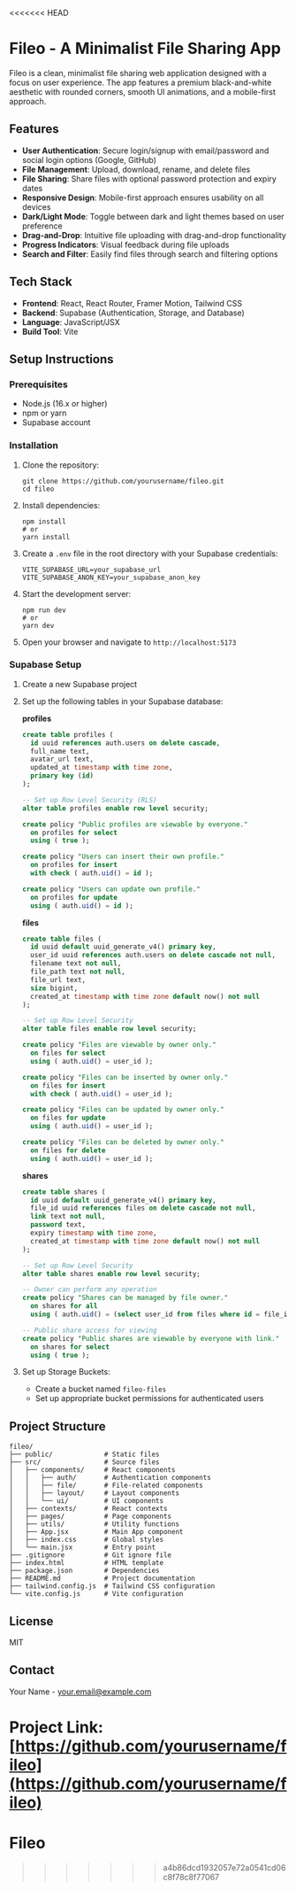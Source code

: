 <<<<<<< HEAD
# Fileo - A Minimalist File Sharing App

Fileo is a clean, minimalist file sharing web application designed with a focus on user experience. The app features a premium black-and-white aesthetic with rounded corners, smooth UI animations, and a mobile-first approach.

## Features

- **User Authentication**: Secure login/signup with email/password and social login options (Google, GitHub)
- **File Management**: Upload, download, rename, and delete files
- **File Sharing**: Share files with optional password protection and expiry dates
- **Responsive Design**: Mobile-first approach ensures usability on all devices
- **Dark/Light Mode**: Toggle between dark and light themes based on user preference
- **Drag-and-Drop**: Intuitive file uploading with drag-and-drop functionality
- **Progress Indicators**: Visual feedback during file uploads
- **Search and Filter**: Easily find files through search and filtering options

## Tech Stack

- **Frontend**: React, React Router, Framer Motion, Tailwind CSS
- **Backend**: Supabase (Authentication, Storage, and Database)
- **Language**: JavaScript/JSX
- **Build Tool**: Vite

## Setup Instructions

### Prerequisites

- Node.js (16.x or higher)
- npm or yarn
- Supabase account

### Installation

1. Clone the repository:
   ```
   git clone https://github.com/yourusername/fileo.git
   cd fileo
   ```

2. Install dependencies:
   ```
   npm install
   # or
   yarn install
   ```

3. Create a `.env` file in the root directory with your Supabase credentials:
   ```
   VITE_SUPABASE_URL=your_supabase_url
   VITE_SUPABASE_ANON_KEY=your_supabase_anon_key
   ```

4. Start the development server:
   ```
   npm run dev
   # or
   yarn dev
   ```

5. Open your browser and navigate to `http://localhost:5173`

### Supabase Setup

1. Create a new Supabase project
2. Set up the following tables in your Supabase database:

   **profiles**
   ```sql
   create table profiles (
     id uuid references auth.users on delete cascade,
     full_name text,
     avatar_url text,
     updated_at timestamp with time zone,
     primary key (id)
   );

   -- Set up Row Level Security (RLS)
   alter table profiles enable row level security;

   create policy "Public profiles are viewable by everyone."
     on profiles for select
     using ( true );

   create policy "Users can insert their own profile."
     on profiles for insert
     with check ( auth.uid() = id );

   create policy "Users can update own profile."
     on profiles for update
     using ( auth.uid() = id );
   ```

   **files**
   ```sql
   create table files (
     id uuid default uuid_generate_v4() primary key,
     user_id uuid references auth.users on delete cascade not null,
     filename text not null,
     file_path text not null,
     file_url text,
     size bigint,
     created_at timestamp with time zone default now() not null
   );

   -- Set up Row Level Security
   alter table files enable row level security;

   create policy "Files are viewable by owner only."
     on files for select
     using ( auth.uid() = user_id );

   create policy "Files can be inserted by owner only."
     on files for insert
     with check ( auth.uid() = user_id );

   create policy "Files can be updated by owner only."
     on files for update
     using ( auth.uid() = user_id );

   create policy "Files can be deleted by owner only."
     on files for delete
     using ( auth.uid() = user_id );
   ```

   **shares**
   ```sql
   create table shares (
     id uuid default uuid_generate_v4() primary key,
     file_id uuid references files on delete cascade not null,
     link text not null,
     password text,
     expiry timestamp with time zone,
     created_at timestamp with time zone default now() not null
   );

   -- Set up Row Level Security
   alter table shares enable row level security;

   -- Owner can perform any operation
   create policy "Shares can be managed by file owner."
     on shares for all
     using ( auth.uid() = (select user_id from files where id = file_id) );

   -- Public share access for viewing
   create policy "Public shares are viewable by everyone with link."
     on shares for select
     using ( true );
   ```

3. Set up Storage Buckets:
   - Create a bucket named `fileo-files`
   - Set up appropriate bucket permissions for authenticated users

## Project Structure

```
fileo/
├── public/             # Static files
├── src/                # Source files
│   ├── components/     # React components
│   │   ├── auth/       # Authentication components
│   │   ├── file/       # File-related components
│   │   ├── layout/     # Layout components
│   │   └── ui/         # UI components
│   ├── contexts/       # React contexts
│   ├── pages/          # Page components
│   ├── utils/          # Utility functions
│   ├── App.jsx         # Main App component
│   ├── index.css       # Global styles
│   └── main.jsx        # Entry point
├── .gitignore          # Git ignore file
├── index.html          # HTML template
├── package.json        # Dependencies
├── README.md           # Project documentation
├── tailwind.config.js  # Tailwind CSS configuration
└── vite.config.js      # Vite configuration
```

## License

MIT

## Contact

Your Name - your.email@example.com

Project Link: [https://github.com/yourusername/fileo](https://github.com/yourusername/fileo)
=======
# Fileo
>>>>>>> a4b86dcd1932057e72a0541cd06c8f78c8f77067
